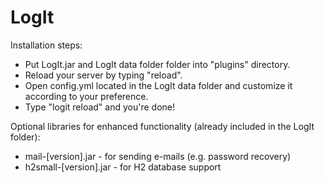 LogIt
=====

Installation steps:
* Put LogIt.jar and LogIt data folder folder into "plugins" directory.
* Reload your server by typing "reload".
* Open config.yml located in the LogIt data folder and customize it according to your preference.
* Type "logit reload" and you're done!

Optional libraries for enhanced functionality (already included in the LogIt folder):
* mail-[version].jar - for sending e-mails (e.g. password recovery)
* h2small-[version].jar - for H2 database support
